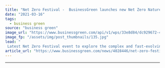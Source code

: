 ```yaml
---
title: "Net Zero Festival -  BusinessGreen launches new Net Zero Nature Summit"
date: "2021-03-16"
tags: 
  - business green
source: "business green"
image_url: "https://www.businessgreen.com/api/v1/wps/33e8d84/dc929672-4991-4628-bfa3-b9632af78e8e/3/BSGNZH21-LOGOS-NATURE-185x114.jpg"
image_fp: "/assets/img/post_thumbnails/135.jpg"
lead: "
 Latest Net Zero Festival event to explore the complex and fast-evolving role of nature in driving the net zero transition ..."
article_url: "https://www.businessgreen.com/news/4028446/net-zero-festival-businessgreen-launches-net-zero-nature-summit"
---
```


---
